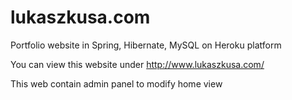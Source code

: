# lukaszkusa.com
Portfolio website in Spring, Hibernate, MySQL on Heroku platform

You can view this website under http://www.lukaszkusa.com/

This web contain admin panel to modify home view
